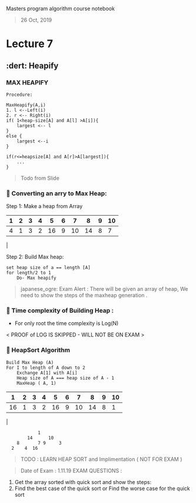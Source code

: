 Masters program algorithm course notebook

> 26 Oct, 2019

# Lecture 7



## :dert: Heapify 

### MAX HEAPIFY

    Procedure:

    MaxHeapify(A,i)
    1. l <--Left(i)
    2. r <-- Right(i)
    if( 1<heap-size[A] and A[l] >A[i]){
        largest <-- l
    }
    else {
        largest <--i
    }

    if(r<=heapsize[A] and A[r]>A[largest]){
        ...
    }
> Todo from Slide



### :rocket: Converting an arry to Max Heap: 

Step 1:  Make a heap from Array


   1   |   2   |   3|4 |5|6|7|8|9|10|
|--------|--------|---------|------|---------|-------|--------------|------|---------|------|
|4|1|3| 2|16|9|10|14|8|7
|



Step 2: Build Max heap: 

    set heap size of a == length [A]
    for length/2 to 1 
        Do- Max heapify




> japanese_ogre:  Exam Alert : There will be given an array of heap, We need to show the steps of the maxheap generation . 




### :rocket: Time complexity of Building Heap :

-  For only root the time complexity is Log(N)


< PROOF of LOG IS SKIPPED - WILL NOT BE ON EXAM >



### :rocket: HeapSort Algorithm

    Build Max Heap (A)
    For I to length of A down to 2
        Exchange A[1] with A[i]
        Heap size of A === heap size of A - 1
        MaxHeap ( A, 1)


   1   |   2   |   3|4 |5|6|7|8|9|10|
|--------|--------|---------|------|---------|-------|--------------|------|---------|------|
|16|1|3| 2|16|9|10|14|8|1
|


                1
            14      10
        8       7 9     3
      2    4  16



> TODO  : LEARN HEAP SORT and Implimentation ( NOT FOR EXAM )



> Date of Exam : 1.11.19
EXAM QUESTIONS : 
1. Get the array sorted with quick sort and show the steps: 
2. Find the best case of the quick sort
or Find the worse case for the quick sort